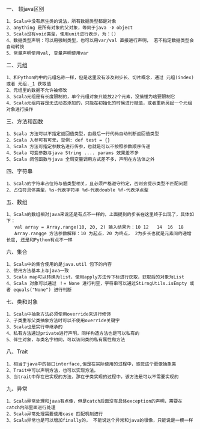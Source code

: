 一、 较java区别
    
    1、Scala中没有原生类的说法，所有数据类型都是对象
    2、anything 是所有对象的父对象，等同于java -》 object
    3、Scala没有void类型，使用unit进行表示，为：()
    4、数据类型声明：可以用强制类型，也可以用var/val 直接进行声明， 若不指定数据类型会自动转换
    5、常量声明使用val, 变量声明使用var
    
二、元组

    1、和Python的中的元组名称一样，但是这里没有涉及到步长、切片概念，通过 元组(index) 或者 元组._1 获取值
    2、元组里的数据不允许被修改
    3、Scala元组是有长度限制的，单个元组对象只能放22个元素，没搞懂为啥要限制它
    4、Scala元组内容是无法动态添加的，只能在初始化的时候进行赋值，或者重新另起一个元组对象进行操作
 
    
三、方法和函数
    
    1、Scala 方法可以不指定返回值类型，由最后一行代码自动判断返回值类型
    2、Scala 入参可有可无，举例: def test = {}
    3、Scala 方法可指定参数名进行传参，也就是可以不按照参数顺序传递
    4、Scala 可变参数与java String .... params 效果差不多
    5、Scala 闭包函数与java 全局变量调用方式差不多，声明在方法体之外
    
四、字符串

    1、Scala的字符串占位符与值类型相关，且必须严格遵守约定，否则会提示类型不匹配问题
    2、占位符具体类型，%s-代表字符串 %d-代表double %f-代表浮点型
    
    
五、数组

    1、Scala的数组相对java来说还是有点不一样的，上面提到的步长在这里终于出现了，具体如下：
       val array = Array.range(10, 20, 2) 输入结果为：10 12	14	16	18
       Array.rangge 方法参数解释：10 为起点，20 为终点， 2为步长也就是元素间的递增长度, 还是和Python有点不一样
       
六、集合
    
    1、Scala中的集合使用的是java.util 包下的内容
    2、使用方法基本上与java一致
    3、Scala map可以转换为list，使用apply方法传下标进行获取，获取后的对象为List
    4、Scala 对象可以通过 ！= None 进行判空，字符串可以通过StirngUtils.isEmpty 或者 equals("None") 进行判断
    
七、类和对象

    1、Scala中抽象方法必须使用override来进行修饰
    2、子类重写父类抽象方法时可以不使用override关键字
    3、Scala也是实行单继承的
    4、私有方法通过private进行声明，同样构造方法也是可以私有的
    5、伴生对象，与类名字相同，可以访问类的私有属性和方法
    
八、Trait
    
    1、相当于java中的接口interface,但是在实际使用的过程中，感觉这个更像抽象类
    2、Trait中可以声明方法，也可以实现方法。
    3、当trait中存在已实现的方法，那在子类实现的过程中，该方法是可以不需要实现的
    
九、异常
    
    1、Scala异常处理和java有点像，但是catch后面没有具体exception的声明，需要在catch内部里面进行处理
    2、Scala异常处理需要使用case 匹配机制进行
    3、Scala异常也是可以增加finally的， 不能说这个异常和java的很像，只能说是一模一样
    
          
       
            
      
